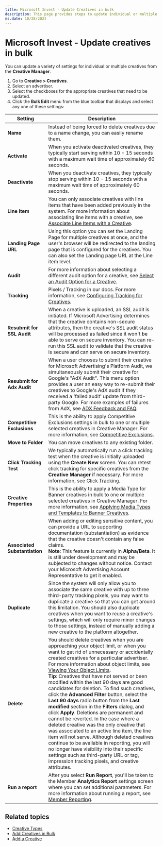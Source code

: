 ```yaml
---
title: Microsoft Invest - Update Creatives in bulk
description: This page provides steps to update individual or multiple creatives from the Creative Manager screen. 
ms.date: 10/28/2023
---
```



#  Microsoft Invest - Update creatives in bulk

You can update a variety of settings for individual or multiple creatives from the **Creative Manager**.

1. Go to **Creative \> Creatives**.
1. Select an advertiser.
1. Select the checkboxes for the appropriate creatives that need to be updated.
1. Click the **Bulk Edit** menu from the blue toolbar that displays and select any one of these settings:

| Setting | Description |
|--|--|
| **Name** | Instead of being forced to delete creatives due to a name change, you can easily rename them. |
| **Activate** | When you activate deactivated creatives, they typically start serving within 10 - 15 seconds with a maximum wait time of approximately 60 seconds. |
| **Deactivate** | When you deactivate creatives, they typically stop serving within 10 - 15 seconds with a maximum wait time of approximately 60 seconds. |
| **Line Item** | You can only associate creatives with line items that have been added previously in the system. For more information about associating line items with a creative, see [Associate Line Items with a Creative](associate-line-items-with-a-creative.md). |
| **Landing Page URL** | Using this option you can set the Landing Page for multiple creatives at once, and the user's browser will be redirected to the landing page that is configured for the creatives. You can also set the Landing page URL at the Line item level. |
| **Audit** | For more information about selecting a different audit option for a creative, see [Select an Audit Option for a Creative](select-an-audit-option-for-a-creative.md). |
| **Tracking** | Pixels / Tracking in our docs. For more information, see [Configuring Tracking for Creatives](../monetize/configuring-tracking-for-creatives.md). |
| **Resubmit for SSL Audit** | When a creative is uploaded, an SSL audit is initiated. If Microsoft Advertising determines that the creative contains non-secure attributes, then the creative's SSL audit status will be processed as failed since it won't be able to serve on secure inventory. You can re-run this SSL audit to validate that the creative is secure and can serve on secure inventory. |
| **Resubmit for Adx Audit** | When a user chooses to submit their creative for Microsoft Advertising's Platform Audit, we simultaneously submit their creative for Google's "AdX Audit". This menu option provides a user an easy way to re-submit their creatives to Google's AdX audit if they received a 'failed audit' update from third-party Google. For more examples of failures from AdX, see [ADX Feedback and FAQ](../bidders/adx-feedback-and-faq.md). |
| **Competitive Exclusions** | This is the ability to apply Competitive Exclusions settings in bulk to one or multiple selected creatives in Creative Manager. For more information, see [Competitive Exclusions](../monetize/competitive-exclusions.md). |
| **Move to Folder** | You can move creatives to any existing folder. |
| **Click Tracking Test** | We typically automatically run a click tracking test when the creative is initially uploaded using the **Create New** screen. You can retest click tracking for specific creatives from the **Creative Manager** if necessary. For more information, see [Click Tracking](click-tracking.md). |
| **Creative Properties** | This is the ability to apply a Media Type for Banner creatives in bulk to one or multiple selected creatives in Creative Manager. For more information, see [Applying Media Types and Templates to Banner Creatives](../monetize/applying-media-types-and-templates-to-banner-creatives.md). |
| **Associated Substantiation** | When adding or editing sensitive content, you can provide a URL to supporting documentation (substantiation) as evidence that the creative doesn't contain any false claims.<br>**Note**: This feature is currently in **Alpha/Beta**. It is still under development and may be subjected to changes without notice. Contact your Microsoft Advertising Account Representative to get it enabled. |
| **Duplicate** | Since the system will only allow you to associate the same creative with up to three third-party tracking pixels, you may want to duplicate a creative so that you can get around this limitation. You should also duplicate creatives when you want to reuse a creative's settings, which will only require minor changes to those settings, instead of manually adding a new creative to the platform altogether. |
| **Delete** | You should delete creatives when you are approaching your object limit, or when you want to get rid of unnecessary or accidentally created creatives for a particular advertiser. For more information about object limits, see [Viewing Your Object Limits](viewing-your-object-limits.md).<br>**Tip**: Creatives that have not served or been modified within the last 90 days are good candidates for deletion. To find such creatives, click the **Advanced Filter** button, select the **Last 90 days** radio button from the **Last modified** section in the **Filters** dialog, and click **Apply**. Deletions are permanent and cannot be reverted. In the case where a deleted creative was the only creative that was associated to an active line item, the line item will not serve. Although deleted creatives continue to be available in reporting, you will no longer have visibility into their specific settings such as third-party URL or tag, impression tracking pixels, and creative attributes. |
| **Run a report** | After you select **Run Report**, you'll be taken to the Member **Analytics Report** settings screen where you can set additional parameters. For more information about running a report, see [Member Reporting](network-reporting.md). |

## Related topics

- [Creative Types](creative-types.md)
- [Add Creatives in Bulk](add-creatives-in-bulk.md)
- [Add a Creative](add-a-creative.md)
